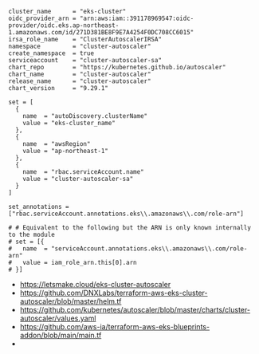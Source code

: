 ```
cluster_name      = "eks-cluster"
oidc_provider_arn = "arn:aws:iam::391178969547:oidc-provider/oidc.eks.ap-northeast-1.amazonaws.com/id/271D381BE8F9E7A4254F0DC708CC6015"
irsa_role_name    = "ClusterAutoscalerIRSA"
namespace         = "cluster-autoscaler"
create_namespace  = true
serviceaccount    = "cluster-autoscaler-sa"
chart_repo        = "https://kubernetes.github.io/autoscaler"
chart_name        = "cluster-autoscaler"
release_name      = "cluster-autoscaler"
chart_version     = "9.29.1"

set = [
  {
    name  = "autoDiscovery.clusterName"
    value = "eks-cluster_name"
  },
  {
    name  = "awsRegion"
    value = "ap-northeast-1"
  },
  {
    name  = "rbac.serviceAccount.name"
    value = "cluster-autoscaler-sa"
  }
]

set_annotations = ["rbac.serviceAccount.annotations.eks\\.amazonaws\\.com/role-arn"]

# # Equivalent to the following but the ARN is only known internally to the module
# set = [{
#   name  = "serviceAccount.annotations.eks\\.amazonaws\\.com/role-arn"
#   value = iam_role_arn.this[0].arn
# }]
```

- https://letsmake.cloud/eks-cluster-autoscaler
- https://github.com/DNXLabs/terraform-aws-eks-cluster-autoscaler/blob/master/helm.tf
- https://github.com/kubernetes/autoscaler/blob/master/charts/cluster-autoscaler/values.yaml
- https://github.com/aws-ia/terraform-aws-eks-blueprints-addon/blob/main/main.tf
- 
